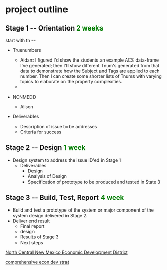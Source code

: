 # project outline

## Stage 1 -- Orientation     <span style="color:green">2 weeks</span>

start with tn --

 - Truenumbers
    - Aidan: I figured I'd show the students an example ACS data-frame I've generated; then I'll show different Tnum's generated from that data to demonstrate how the Subject and Tags are applied to each number.  Then I can create some shorter lists of Tnums with varying topics to elaborate on the property complexities.
    - 



 - NCNMEDD
    - Alison
 - Deliverables
    - Description of issue to be addresses
    - Criteria for success






## Stage 2 -- Design  <span style="color:green">1 week</span>

 - Design system to address the issue ID'ed in Stage 1
    - Deliverables
        - Design
        - Analysis of Design
        - Specification of prototype to be produced and tested in State 3

## Stage 3 -- Build, Test, Report  <span style="color:green">4 week</span>

  - Build and test a prototype of the system or major component of the system design delivered in Stage 2.
  - Deliver end result
     - Final report
     - design
     - Results of Stage 3
     - Next steps



[North Central New Mexico Economic Development District](https://www.ncnmedd.com/)

[comprehensive econ dev strat](https://www.ncnmedd.com/ceds)
